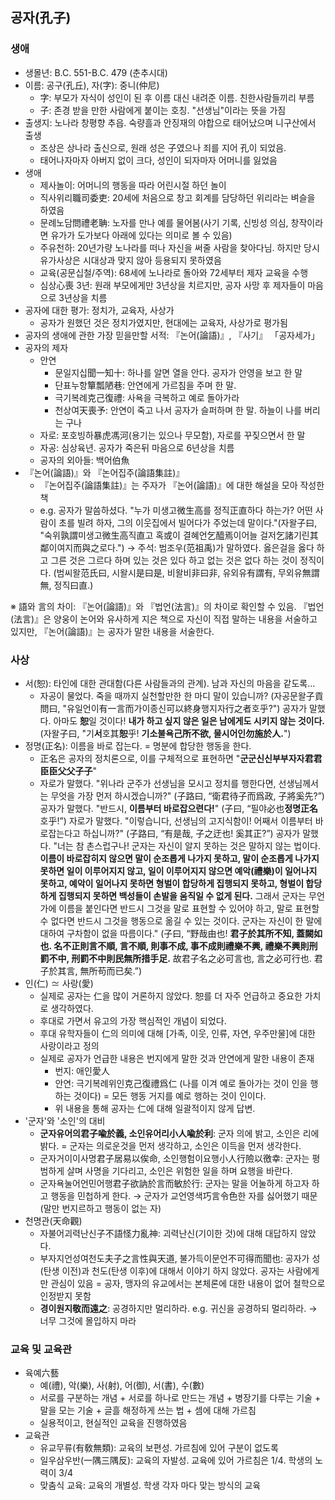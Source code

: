 ## 공자(孔子)
### 생애
+ 생몰년: B.C. 551-B.C. 479 (춘추시대)
+ 이름: 공구(孔丘), 자(字): 중니(仲尼)
	+ 字: 부모가 자식이 성인이 된 후 이름 대신 내려준 이름. 친한사람들끼리 부름
	+ 子: 존경 받을 만한 사람에게 붙이는 호칭. "선생님"이라는 뜻을 가짐
+ 출생지: 노나라 창평향 추읍. 숙량흘과 안징재의 야합으로 태어났으며 니구산에서 출생
	+ 조상은 상나라 출신으로, 원래 성은 子였으나 죄를 지어 孔이 되었음.
	+ 태어나자마자 아버지 없이 크다, 성인이 되자마자 어머니를 잃었음
+ 생애
	+ 제사놀이: 어머니의 행동을 따라 어린시절 하던 놀이
	+ 직사위리職司委吏: 20세에 처음으로 창고 회계를 담당하던 위리라는 벼슬을 하였음
	+ 문례노담問禮老聃: 노자를 만나 예를 물어봄(사기 기록, 신빙성 의심, 창작이라면 유가가 도가보다 아래에 있다는 의미로 볼 수 있음)
	+ 주유천하: 20년가량 노나라를 떠나 자신을 써줄 사람을 찾아다님. 하지만 당시 유가사상은 시대상과 맞지 않아 등용되지 못하였음
	+ 교육(공문십철/주역): 68세에 노나라로 돌아와 72세부터 제자 교육을 수행
	+ 심상心喪 3년: 원래 부모에게만 3년상을 치르지만, 공자 사망 후 제자들이 마음으로 3년상을 치름
+ 공자에 대한 평가: 정치가, 교육자, 사상가
	+ 공자가 원했던 것은 정치가였지만, 현대에는 교육자, 사상가로 평가됨
+ 공자의 생애에 관한 가장 믿을만할 서적: 『논어(論語)』, 『사기』 「공자세가」
+ 공자의 제자
	+ 안연
		+ 문일지십聞一知十: 하나를 알면 열을 안다. 공자가 안영을 보고 한 말
		+ 단표누항簞瓢陋巷: 안연에게 가르침을 주며 한 말.
		+ 극기복례克己復禮: 사욕을 극복하고 예로 돌아가라
		+ 천상여天喪予: 안연이 죽고 나서 공자가 슬퍼하며 한 말. 하늘이 나를 버리는 구나
	+ 자로: 포호빙하暴虎馮河(용기는 있으나 무모함), 자로를 꾸짖으면서 한 말
	+ 자공: 심상육년. 공자가 죽은뒤 마음으로 6년상을 치름
	+ 공자의 외아들: 백어伯魚
+ 『논어(論語)』와 『논어집주(論語集註)』
	+ 『논어집주(論語集註)』는 주자가 『논어(論語)』에 대한 해설을 모아 작성한 책
	+ e.g. 공자가 말씀하셨다. "누가 미생고微生高를 정직正直하다 하는가? 어떤 사람이 초를 빌려 하자, 그의 이웃집에서 빌어다가 주었는데 말이다."(자왈子曰, "숙위孰謂미생고微生高직直고 혹或이 결혜언乞醯焉이어늘 걸저乞諸기린其鄰이여지而與之로다.")
	  $\rightarrow$ 주석: 범조우(范祖禹)가 말하였다. 옳은걸을 옳다 하고 그른 것은 그르다 하며 있는 것은 있다 하고 없는 것은 없다 하는 것이 정직이다. (범씨왈范氏曰, 시왈시是曰是, 비왈비非曰非, 유외유有謂有, 무외유無謂無, 정직曰直.)

※ 語와 言의 차이: 『논어(論語)』와 『법언(法言)』의 차이로 확인할 수 있음. 『법언(法言)』은 양웅이 논어와 유사하게 지은 책으로 자신이 직접 말하는 내용을 서술하고 있지만, 『논어(論語)』는 공자가 말한 내용을 서술한다.
### 사상
+ 서(恕): 타인에 대한 관대함(다른 사람들과의 관계). 남과 자신의 마음을 같도록...
	+ 자공이 물었다. 죽을 때까지 실천할만한 한 마디 말이 있습니까? (자공문왈子貢問曰, "유일언이有一言而가이종신可以終身행지자行之者호乎?")
	  공자가 말했다. 아마도 **恕**일 것이다! **내가 하고 싶지 않은 일은 남에게도 시키지 않는 것이다.**  (자왈子曰, "기**서**호其**恕**乎! **기소불욕己所不欲, 물시어인勿施於人.**")
+ 정명(正名): 이름을 바로 잡는다. = 명분에 합당한 행동을 한다.
	+ 正名은 공자의 정치론으로, 이를 구체적으로 표현하면 "**군군신신부부자자君君臣臣父父子子**"
	+ 자로가 말했다. "위나라 군주가 선생님을 모시고 정치를 행한다면, 선생님께서는 무엇을 가장 먼저 하시겠습니까?" (子路曰, “衛君待子而爲政, 子將奚先?”)
	  공자가 말했다. "반드시, **이름부터 바로잡으련다!**" (子曰, “필야必也**정명正名**호乎!”)
	  자로가 말했다. "이렇습니다, 선생님의 고지식함이! 어째서 이름부터 바로잡는다고 하십니까?" (子路曰, “有是哉, 子之迂也! 奚其正?”)
	  공자가 말했다. "너는 참 촌스럽구나! 군자는 자신이 알지 못하는 것은 말하지 않는 법이다. **이름이 바로잡히지 않으면 말이 순조롭게 나가지 못하고, 말이 순조롭게 나가지 못하면 일이 이루어지지 않고, 일이 이루어지지 않으면 예악(禮樂)이 일어나지 못하고, 예악이 일어나지 못하면 형벌이 합당하게 집행되지 못하고, 형벌이 합당하게 집행되지 못하면 백성들이 손발을 움직일 수 없게 된다.** 그래서 군자는 무언가에 이름을 붙인다면 반드시 그것을 말로 표현할 수 있어야 하고, 말로 표현할 수 없다면 반드시 그것을 행동으로 옮길 수 있는 것이다. 군자는 자신이 한 말에 대하여 구차함이 없을 따름이다." (子曰, “野哉由也! **君子於其所不知, 蓋闕如也. 名不正則言不順, 言不順, 則事不成, 事不成則禮樂不興, 禮樂不興則刑罰不中, 刑罰不中則民無所措手足.** 故君子名之必可言也, 言之必可行也. 君子於其言, 無所苟而已矣.”)
+ 인(仁) $\simeq$ 사랑(愛)
	+ 실제로 공자는 仁을 많이 거론하지 않았다. 恕를 더 자주 언급하고 중요한 가치로 생각하였다. 
	+ 후대로 가면서 유고의 가장 핵심적인 개념이 되었다.
	+ 후대 유학자들이 仁의 의미에 대해 [가족, 이웃, 인류, 자연, 우주만물]에 대한 사랑이라고 정의
	+ 실제로 공자가 언급한 내용은 번지에게 말한 것과 안연에게 말한 내용이 존재
		+ 번지: 애인愛人
		+ 안연: 극기복례위인克己復禮爲仁 (나를 이겨 예로 돌아가는 것이 인을 행하는 것이다) = 모든 행동 거지를 예로 행하는 것이 인이다. 
		+ 위 내용을 통해 공자는 仁에 대해 일괄적이지 않게 답변.
+ '군자'와 '소인'의 대비
	+ **군자유어의君子喩於義, 소인유어리小人喩於利**: 군자 의에 밝고, 소인은 리에 밝다. = 군자는 의로운것을 먼저 생각하고, 소인은 이득을 먼저 생각한다. 
	+ 군자거이이사명君子居易以俟命, 소인행험이요행小人行險以徼幸: 군자는 평범하게 살며 사명을 기다리고, 소인은 위험한 일을 하며 요행을 바란다.
	+ 군자욕눌어언민어행君子欲訥於言而敏於行: 군자는 말을 어눌하게 하고자 하고 행동을 민첩하게 한다. $\rightarrow$ 군자가 교언영색巧言令色한 자를 싫어했기 때문(말만 번지르하고 행동이 없는 자)
+ 천명관(天命觀)
	+ 자불어괴력난신子不語怪力亂神: 괴력난신(기이한 것)에 대해 대답하지 않았다.
	+ 부자지언성여천도夫子之言性與天道, 불가득이문언不可得而聞也: 공자가 성(탄생 이전)과 천도(탄생 이후)에 대해서 이야기 하지 않았다. 공자는 사람에게만 관심이 있음 = 공자, 맹자의 유교에서는 본체론에 대한 내용이 없어 철학으로 인정받지 못함
	+ **경이원지敬而遠之**: 공경하지만 멀리하라. e.g. 귀신을 공경하되 멀리하라. $\rightarrow$ 너무 그것에 몰입하지 마라
### 교육 및 교육관
+ 육예六藝
	+ 예(禮), 악(樂), 사(射), 어(御), 서(書), 수(數)
	+ 서로를 구분하는 개념 + 서로를 하나로 만드는 개념 + 병장기를 다루는 기술 + 말을 모는 기술 + 글흘 해정하게 쓰는 법 + 셈에 대해 가르침
	+ 실용적이고, 현실적인 교육을 진행하였음
+ 교육관
	+ 유교무류(有敎無類): 교육의 보편성. 가르침에 있어 구분이 없도록
	+ 일우삼우반(一隅三隅反): 교육의 자발성. 교육에 있어 가르침은 1/4. 학생의 노력이 3/4
	+ 맞춤식 교육: 교육의 개별성. 학생 각자 마다 맞는 방식의 교육
